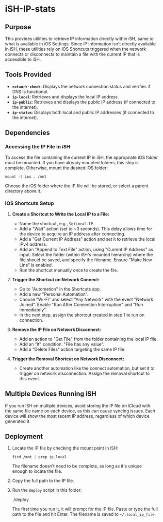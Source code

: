 # iSH-IP-stats

## Purpose

This provides utilities to retrieve IP information directly within iSH, same to what is available in iOS Settings. Since IP information isn't directly available in iSH, these utilities rely on iOS Shortcuts triggered when the network connects or disconnects to maintain a file with the current IP that is accessible to iSH.

## Tools Provided

- **`network-check`**: Displays the network connection status and verifies if DNS is functional.
- **`ip-local`**: Retrieves and displays the local IP address.
- **`ip-public`**: Retrieves and displays the public IP address (if connected to the internet).
- **`ip-status`**: Displays both local and public IP addresses (if connected to the internet).

## Dependencies

### Accessing the IP File in iSH

To access the file containing the current IP in iSH, the appropriate iOS folder must be mounted. If you have already mounted folders, this step is complete. Otherwise, mount the desired iOS folder:
    
    mount -t ios . /mnt

Choose the iOS folder where the IP file will be stored, or select a parent directory above it.

### iOS Shortcuts Setup

1. **Create a Shortcut to Write the Local IP to a File:**
   - Name the shortcut, e.g., `SetLocal-IP`.
   - Add a "Wait" action (set to ~3 seconds). This delay allows time for the device to acquire an IP address after connecting.
   - Add a "Get Current IP Address" action and set it to retrieve the local IPv4 address.
   - Add an "Append to Text File" action, using "Current IP Address" as input. Select the folder (within iSH's mounted hierarchy) where the file should be saved, and specify the filename. Ensure "Make New Line" is enabled.
   - Run the shortcut manually once to create the file.

2. **Trigger the Shortcut on Network Connect:**
   - Go to "Automation" in the Shortcuts app.
   - Add a new "Personal Automation".
   - Choose "Wi-Fi" and select "Any Network" with the event "Network Joined". Enable "Run After Connection Interruption" and "Run Immediately".
   - In the next step, assign the shortcut created in step 1 to run on connection.

3. **Remove the IP File on Network Disconnect:**
   - Add an action to "Get File" from the folder containing the local IP file.
   - Add an "If" condition: "File has any value".
   - Add a "Delete Files" action targeting the same IP file.

4. **Trigger the Removal Shortcut on Network Disconnect:**
   - Create another automation like the connect automation, but set it to trigger on network disconnection. Assign the removal shortcut to this event.

## Multiple Devices Running iSH

If you run iSH on multiple devices, avoid storing the IP file on iCloud with the same file name on each device, as this can cause syncing issues. Each device will show the most recent IP address, regardless of which device generated it.

## Deployment

1. Locate the IP file by checking the mount point in iSH:
    
    `find /mnt | grep ip_local`

   The filename doesn't need to be complete, as long as it's unique enough to locate the file.

2. Copy the full path to the IP file.

3. Run the `deploy` script in this folder:

    ./deploy

   The first time you run it, it will prompt for the IP file. Paste or type the full path to the file and hit Enter. The filename is saved to `~/.local_ip_file`.
